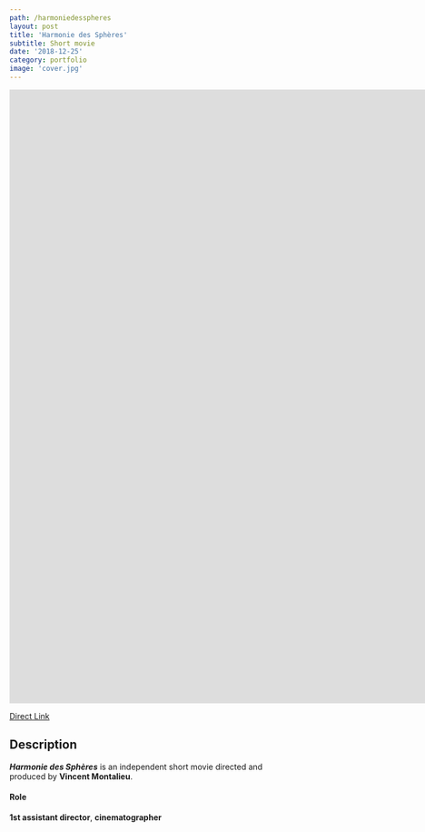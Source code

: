 ```yaml
---
path: /harmoniedesspheres
layout: post
title: 'Harmonie des Sphères'
subtitle: Short movie
date: '2018-12-25'
category: portfolio
image: 'cover.jpg'
---
```


<iframe width="1920" height="1080" src="https://www.youtube.com/embed/W2fsqEoim-o?rel=0" frameborder="0" allowfullscreen></iframe>

[Direct Link](https://www.youtube.com/watch?v=W2fsqEoim-o)

## Description

**_Harmonie des Sphères_** is an independent short movie directed and produced by **Vincent Montalieu**.

#### Role

**1st assistant director**, **cinematographer**
